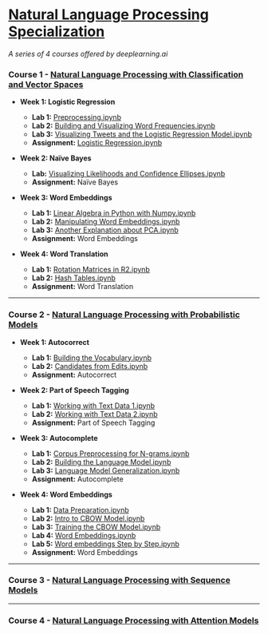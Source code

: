 # [Natural Language Processing Specialization](https://www.coursera.org/specializations/natural-language-processing)
<i>A series of 4 courses offered by deeplearning.ai</i>

### Course 1 - [Natural Language Processing with Classification and Vector Spaces](https://www.coursera.org/learn/classification-vector-spaces-in-nlp)

* **Week 1: Logistic Regression**

  * **Lab 1:** [Preprocessing.ipynb](https://github.com/Andrew-Ng-s-number-one-fan/Natural-Language-Processing-Specialization/blob/master/01%20-%20Natural%20Language%20Processing%20with%20Classification%20and%20Vector%20Spaces/C1_W1_N1_Preprocessing.ipynb)
  * **Lab 2:** [Building and Visualizing Word Frequencies.ipynb](https://github.com/Andrew-Ng-s-number-one-fan/Natural-Language-Processing-Specialization/blob/master/01%20-%20Natural%20Language%20Processing%20with%20Classification%20and%20Vector%20Spaces/C1_W1_N2_Building%20and%20Visualizing%20Word%20Frequencies.ipynb)
  * **Lab 3:** [Visualizing Tweets and the Logistic Regression Model.ipynb](https://github.com/Andrew-Ng-s-number-one-fan/Natural-Language-Processing-Specialization/blob/master/01%20-%20Natural%20Language%20Processing%20with%20Classification%20and%20Vector%20Spaces/C1_W1_N3_Visualizing%20Tweets%20and%20the%20Logistic%20Regression%20Model.ipynb)
  * **Assignment:** [Logistic Regression.ipynb](https://github.com/Andrew-Ng-s-number-one-fan/Natural-Language-Processing-Specialization/blob/master/01%20-%20Natural%20Language%20Processing%20with%20Classification%20and%20Vector%20Spaces/C1_W1_Assignment.ipynb)
  
* **Week 2: Naïve Bayes**
  * **Lab:** [Visualizing Likelihoods and Confidence Ellipses.ipynb](https://github.com/Andrew-Ng-s-number-one-fan/Natural-Language-Processing-Specialization/blob/master/01%20-%20Natural%20Language%20Processing%20with%20Classification%20and%20Vector%20Spaces/C1_W2_N1_Visualizing%20Likelihoods%20and%20Confidence%20Ellipses.ipynb)
  * **Assignment:** Naïve Bayes
  
* **Week 3: Word Embeddings**
  * **Lab 1:** [Linear Algebra in Python with Numpy.ipynb](https://github.com/Andrew-Ng-s-number-one-fan/Natural-Language-Processing-Specialization/blob/master/01%20-%20Natural%20Language%20Processing%20with%20Classification%20and%20Vector%20Spaces/C1_W3_N1_Linear%20Algebra%20in%20Python%20with%20NumPy.ipynb)
  * **Lab 2:** [Manipulating Word Embeddings.ipynb](https://github.com/Andrew-Ng-s-number-one-fan/Natural-Language-Processing-Specialization/blob/master/01%20-%20Natural%20Language%20Processing%20with%20Classification%20and%20Vector%20Spaces/C1_W3_N2_Manipulating%20Word%20Embeddings.ipynb)
  * **Lab 3:** [Another Explanation about PCA.ipynb](https://github.com/Andrew-Ng-s-number-one-fan/Natural-Language-Processing-Specialization/blob/master/01%20-%20Natural%20Language%20Processing%20with%20Classification%20and%20Vector%20Spaces/C1_W3_N3_Another%20Explanation%20about%20PCA.ipynb)
  * **Assignment:** Word Embeddings
  
* **Week 4: Word Translation**
  * **Lab 1:** [Rotation Matrices in R2.ipynb]()
  * **Lab 2:** [Hash Tables.ipynb]()
  * **Assignment:** Word Translation

<hr>

### Course 2 - [Natural Language Processing with Probabilistic Models](https://www.coursera.org/learn/probabilistic-models-in-nlp)

* **Week 1: Autocorrect**

  * **Lab 1:** [Building the Vocabulary.ipynb]()
  * **Lab 2:** [Candidates from Edits.ipynb]()
  * **Assignment:** Autocorrect
  
* **Week 2: Part of Speech Tagging**

  * **Lab 1:** [Working with Text Data 1.ipynb]()
  * **Lab 2:** [Working with Text Data 2.ipynb]()
  * **Assignment:** Part of Speech Tagging
  
* **Week 3: Autocomplete**

  * **Lab 1:** [Corpus Preprocessing for N-grams.ipynb]()
  * **Lab 2:** [Building the Language Model.ipynb]()
  * **Lab 3:** [Language Model Generalization.ipynb]()
  * **Assignment:** Autocomplete
  
* **Week 4: Word Embeddings**

  * **Lab 1:** [Data Preparation.ipynb]()
  * **Lab 2:** [Intro to CBOW Model.ipynb]()
  * **Lab 3:** [Training the CBOW Model.ipynb]()
  * **Lab 4:** [Word Embeddings.ipynb]()
  * **Lab 5:** [Word embeddings Step by Step.ipynb]()
  * **Assignment:** Word Embeddings

<hr>

### Course 3 - [Natural Language Processing with Sequence Models](https://www.coursera.org/learn/sequence-models-in-nlp)

<hr>

### Course 4 - [Natural Language Processing with Attention Models](https://www.coursera.org/learn/attention-models-in-nlp)
